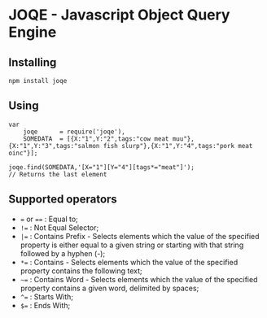 # JOQE - Javascript Object Query Engine

## Installing

	npm install joqe

## Using

	var
	    joqe      = require('joqe'),
	    SOMEDATA  = [{X:"1",Y:"2",tags:"cow meat muu"},{X:"1",Y:"3",tags:"salmon fish slurp"},{X:"1",Y:"4",tags:"pork meat oinc"}];

	joqe.find(SOMEDATA,'[X="1"][Y="4"][tags*="meat"]');
	// Returns the last element

## Supported operators

- `=` or `==` : Equal to;
- `!=` : Not Equal Selector;
- `|=` : Contains Prefix - Selects elements which the value of the specified property is either equal to a given string or starting with that string followed by a hyphen (-);
- `*=` : Contains - Selects elements which the value of the specified property contains the following text;
- `~=` : Contains Word - Selects elements which the value of the specified property contains a given word, delimited by spaces;
- `^=` : Starts With;
- `$=` : Ends With;
